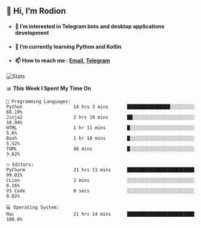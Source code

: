 ## 👋 Hi, I’m Rodion
- #### 👀 I’m interested in Telegram bots and desktop applications development
- #### 🌱 I’m currently learning Python and Kotlin
- #### 📫 How to reach me : [Email](mailto:me@lavn.ml), [Telegram](https://t.me/fast_geek)

![Stats](https://github-readme-stats.vercel.app/api?username=fast-geek&show_icons=true&theme=react&hide=issues&count_private=true&layout=compact)


<!--START_SECTION:waka-->
📊 **This Week I Spent My Time On** 

```text
💬 Programming Languages: 
Python                   14 hrs 3 mins       ████████████████░░░░░░░░░   66.19% 
Jinja2                   2 hrs 19 mins       ██░░░░░░░░░░░░░░░░░░░░░░░   10.94% 
HTML                     1 hr 11 mins        █░░░░░░░░░░░░░░░░░░░░░░░░   5.6% 
Bash                     1 hr 10 mins        █░░░░░░░░░░░░░░░░░░░░░░░░   5.52% 
TOML                     46 mins             █░░░░░░░░░░░░░░░░░░░░░░░░   3.62%

🔥 Editors: 
PyCharm                  21 hrs 11 mins      █████████████████████████   99.81% 
CLion                    2 mins              ░░░░░░░░░░░░░░░░░░░░░░░░░   0.16% 
VS Code                  0 secs              ░░░░░░░░░░░░░░░░░░░░░░░░░   0.02%

💻 Operating System: 
Mac                      21 hrs 14 mins      █████████████████████████   100.0%

```


<!--END_SECTION:waka-->
